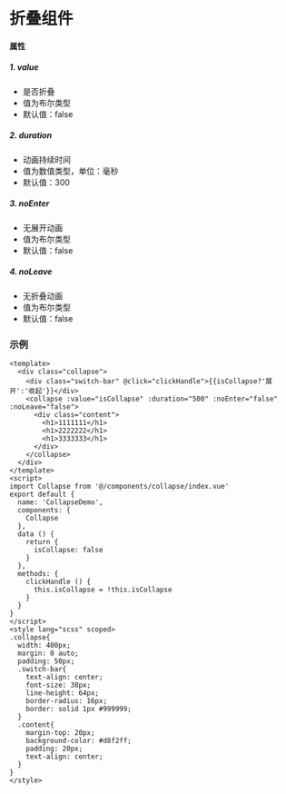 # 折叠组件
#### 属性
##### 1. value
* 是否折叠
* 值为布尔类型
* 默认值：false
##### 2. duration
* 动画持续时间
* 值为数值类型，单位：毫秒
* 默认值：300
##### 3. noEnter
* 无展开动画
* 值为布尔类型
* 默认值：false
##### 4. noLeave
* 无折叠动画
* 值为布尔类型
* 默认值：false
### 示例
```
<template>
  <div class="collapse">
    <div class="switch-bar" @click="clickHandle">{{isCollapse?'展开':'收起'}}</div>
    <collapse :value="isCollapse" :duration="500" :noEnter="false" :noLeave="false">
      <div class="content">
        <h1>1111111</h1>
        <h1>2222222</h1>
        <h1>3333333</h1>
      </div>
    </collapse>
  </div>
</template>
<script>
import Collapse from '@/components/collapse/index.vue'
export default {
  name: 'CollapseDemo',
  components: {
    Collapse
  },
  data () {
    return {
      isCollapse: false
    }
  },
  methods: {
    clickHandle () {
      this.isCollapse = !this.isCollapse
    }
  }
}
</script>
<style lang="scss" scoped>
.collapse{
  width: 400px;
  margin: 0 auto;
  padding: 50px;
  .switch-bar{
    text-align: center;
    font-size: 38px;
    line-height: 64px;
    border-radius: 16px;
    border: solid 1px #999999;
  }
  .content{
    margin-top: 20px;
    background-color: #d8f2ff;
    padding: 20px;
    text-align: center;
  }
}
</style>
```
